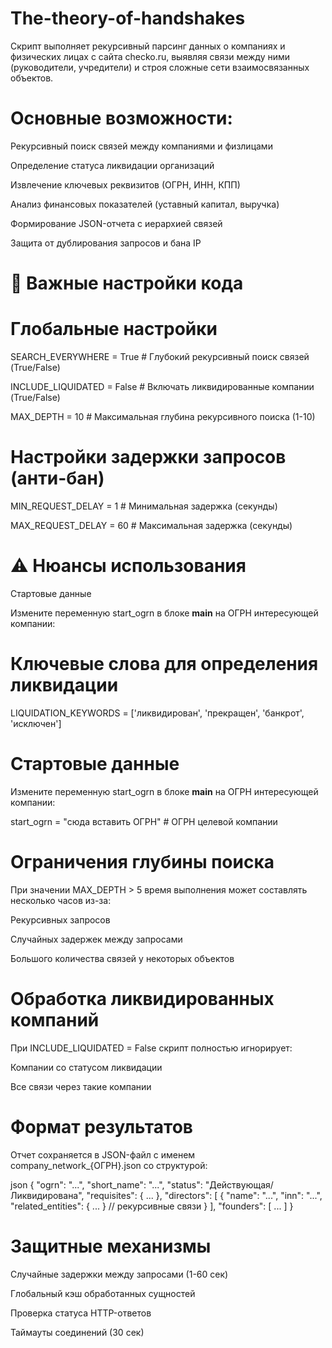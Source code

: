 # The-theory-of-handshakes

Скрипт выполняет рекурсивный парсинг данных о компаниях и физических лицах с сайта checko.ru, выявляя связи между ними (руководители, учредители) и строя сложные сети взаимосвязанных объектов.

# Основные возможности:

Рекурсивный поиск связей между компаниями и физлицами

Определение статуса ликвидации организаций

Извлечение ключевых реквизитов (ОГРН, ИНН, КПП)

Анализ финансовых показателей (уставный капитал, выручка)

Формирование JSON-отчета с иерархией связей

Защита от дублирования запросов и бана IP

# 🔧 Важные настройки кода

# Глобальные настройки
SEARCH_EVERYWHERE = True  # Глубокий рекурсивный поиск связей (True/False)

INCLUDE_LIQUIDATED = False  # Включать ликвидированные компании (True/False)

MAX_DEPTH = 10  # Максимальная глубина рекурсивного поиска (1-10)

# Настройки задержки запросов (анти-бан)
MIN_REQUEST_DELAY = 1  # Минимальная задержка (секунды)

MAX_REQUEST_DELAY = 60  # Максимальная задержка (секунды)

# ⚠️ Нюансы использования

Стартовые данные

Измените переменную start_ogrn в блоке __main__ на ОГРН интересующей компании:



# Ключевые слова для определения ликвидации
LIQUIDATION_KEYWORDS = ['ликвидирован', 'прекращен', 'банкрот', 'исключен']

# Стартовые данные

Измените переменную start_ogrn в блоке __main__ на ОГРН интересующей компании:

start_ogrn = "сюда вставить ОГРН"  # ОГРН целевой компании

# Ограничения глубины поиска

При значении MAX_DEPTH > 5 время выполнения может составлять несколько часов из-за:

Рекурсивных запросов

Случайных задержек между запросами

Большого количества связей у некоторых объектов

# Обработка ликвидированных компаний

При INCLUDE_LIQUIDATED = False скрипт полностью игнорирует:

Компании со статусом ликвидации

Все связи через такие компании

# Формат результатов

Отчет сохраняется в JSON-файл с именем company_network_{ОГРН}.json со структурой:

json
{
  "ogrn": "...",
  "short_name": "...",
  "status": "Действующая/Ликвидирована",
  "requisites": { ... },
  "directors": [
    {
      "name": "...",
      "inn": "...",
      "related_entities": { ... } // рекурсивные связи
    }
  ],
  "founders": [ ... ]
}

# Защитные механизмы

Случайные задержки между запросами (1-60 сек)

Глобальный кэш обработанных сущностей

Проверка статуса HTTP-ответов

Таймауты соединений (30 сек)

